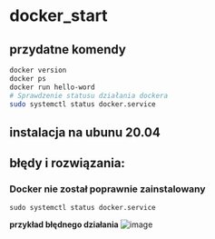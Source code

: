 # docker_start

## przydatne komendy 

```bash
docker version
docker ps
docker run hello-word
# Sprawdzenie statusu działania dockera
sudo systemctl status docker.service 
```

## instalacja na ubunu 20.04


## błędy i rozwiązania: 

### Docker nie został poprawnie zainstalowany
```sudo systemctl status docker.service```

**przykład błędnego działania**
![image](https://user-images.githubusercontent.com/4579021/232305962-eef17926-3f69-41a7-a9b5-7dd5bb7f7c40.png)



